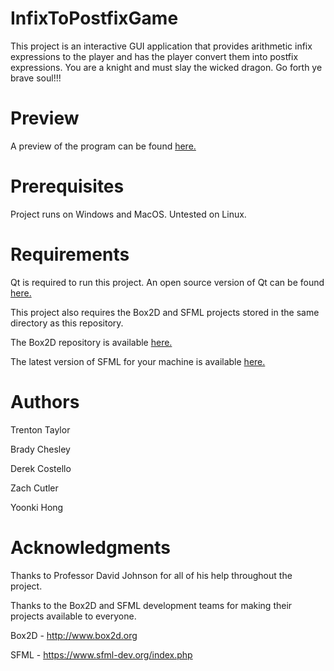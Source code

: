 # InfixToPostfixGame
  This project is an interactive GUI application that provides arithmetic infix expressions to the player and has the 
  player convert them into postfix expressions. You are a knight and must slay the wicked dragon.
  Go forth ye brave soul!!!


# Preview
A preview of the program can be found [here.](https://www.dropbox.com/s/qix5x21p8p78ury/GamePreviewVid.mov?dl=0)


# Prerequisites
Project runs on Windows and MacOS. Untested on Linux.


# Requirements
Qt is required to run this project. An open source version of Qt can be found [here.](https://www.qt.io/download)

This project also requires the Box2D and SFML projects stored in the same directory as this repository.

The Box2D repository is available [here.](https://github.com/erincatto/Box2D.git)

The latest version of SFML for your machine is available [here.](https://www.sfml-dev.org/download.php)


# Authors
  Trenton Taylor

  Brady Chesley

  Derek Costello

  Zach Cutler

  Yoonki Hong

  
# Acknowledgments
  Thanks to Professor David Johnson for all of his help throughout the project.

  Thanks to the Box2D and SFML development teams for making their projects available to everyone.
  
  Box2D - http://www.box2d.org

  SFML - https://www.sfml-dev.org/index.php